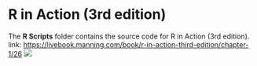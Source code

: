# R in Action (3rd edition)
The **R Scripts** folder contains the source code for R in Action (3rd edition).
link: https://livebook.manning.com/book/r-in-action-third-edition/chapter-1/26
![](images/RiA3.jpg)
